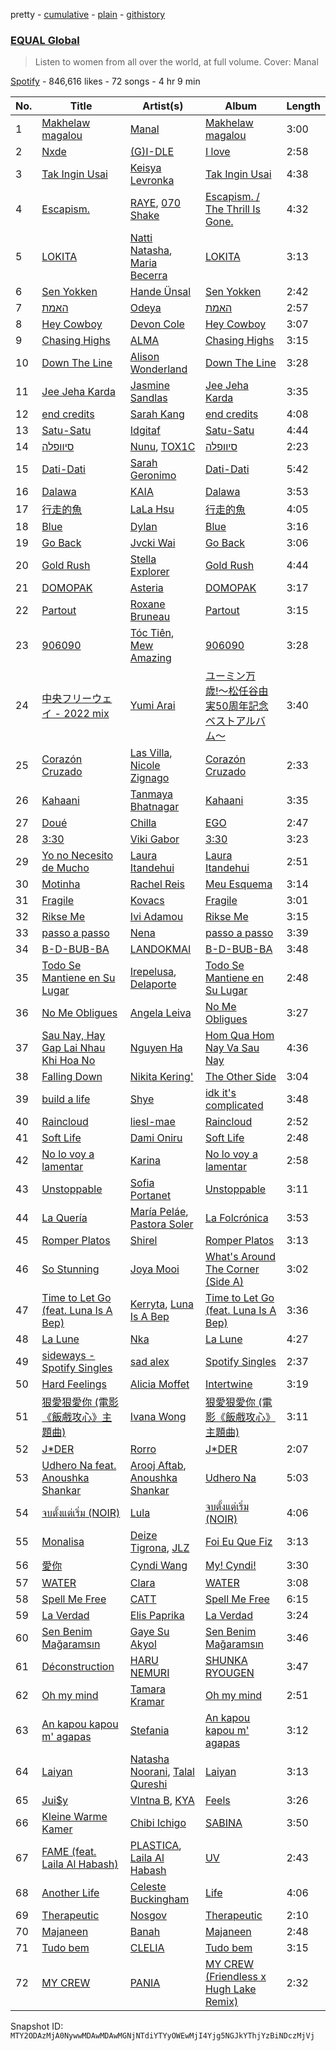 pretty - [cumulative](/playlists/cumulative/37i9dQZF1DWU8quswnFt3c.md) - [plain](/playlists/plain/37i9dQZF1DWU8quswnFt3c) - [githistory](https://github.githistory.xyz/mackorone/spotify-playlist-archive/blob/main/playlists/plain/37i9dQZF1DWU8quswnFt3c)

### [EQUAL Global ](https://open.spotify.com/playlist/37i9dQZF1DWU8quswnFt3c)

> Listen to women from all over the world, at full volume\. Cover: Manal

[Spotify](https://open.spotify.com/user/spotify) - 846,616 likes - 72 songs - 4 hr 9 min

| No. | Title | Artist(s) | Album | Length |
|---|---|---|---|---|
| 1 | [Makhelaw magalou](https://open.spotify.com/track/0jqUiExctgLt7bcghvD7Kw) | [Manal](https://open.spotify.com/artist/7yK3vix9XmeNwPDmjGs78F) | [Makhelaw magalou](https://open.spotify.com/album/1aiMHJEw75iDP9reYTQ4lO) | 3:00 |
| 2 | [Nxde](https://open.spotify.com/track/6NnCWIWV740gP7DQ8kqdIE) | [\(G\)I\-DLE](https://open.spotify.com/artist/2AfmfGFbe0A0WsTYm0SDTx) | [I love](https://open.spotify.com/album/2Hyuin3i1cSZ1FlQFeCPZH) | 2:58 |
| 3 | [Tak Ingin Usai](https://open.spotify.com/track/1b0aDgrG775i4sPQgJGmkU) | [Keisya Levronka](https://open.spotify.com/artist/4EiSzlOeMnJcp2U8ayCQ3a) | [Tak Ingin Usai](https://open.spotify.com/album/2DskseIWepQ89TxfXn3MtY) | 4:38 |
| 4 | [Escapism.](https://open.spotify.com/track/5Z2MiIZ5I3jJvvmeWMLbOQ) | [RAYE](https://open.spotify.com/artist/5KKpBU5eC2tJDzf0wmlRp2), [070 Shake](https://open.spotify.com/artist/12Zk1DFhCbHY6v3xep2ZjI) | [Escapism\. / The Thrill Is Gone.](https://open.spotify.com/album/3omkMn8vbTKOebb9ABbqyb) | 4:32 |
| 5 | [LOKITA](https://open.spotify.com/track/48mGOtVuxLr7sq8jZpWLxi) | [Natti Natasha](https://open.spotify.com/artist/1GDbiv3spRmZ1XdM1jQbT7), [Maria Becerra](https://open.spotify.com/artist/1DxLCyH42yaHKGK3cl5bvG) | [LOKITA](https://open.spotify.com/album/2C5FraiTW9fYi3WQOQytTC) | 3:13 |
| 6 | [Sen Yokken](https://open.spotify.com/track/4NMJzl0n1gdDmCFWtqiRHM) | [Hande Ünsal](https://open.spotify.com/artist/6YapGsI8u59kfewJjjJ2LJ) | [Sen Yokken](https://open.spotify.com/album/7MkcVM5HHkeJV1rT7yrgHW) | 2:42 |
| 7 | [האמת](https://open.spotify.com/track/1bd0D0cXcpGeJXsn2Xt8lc) | [Odeya](https://open.spotify.com/artist/28jEBK1RysfSUBHFofFflA) | [האמת](https://open.spotify.com/album/42hRqDyszb7lDxQpZ0Ba7o) | 2:57 |
| 8 | [Hey Cowboy](https://open.spotify.com/track/5FfgLIooERZ7rcNcwxAcdF) | [Devon Cole](https://open.spotify.com/artist/1VFt2HpmFG8Ufq6SDCoZe4) | [Hey Cowboy](https://open.spotify.com/album/17wY9BVWaZncYiZBleCcJX) | 3:07 |
| 9 | [Chasing Highs](https://open.spotify.com/track/3GJjiToqnCxTm5rOaqoxdi) | [ALMA](https://open.spotify.com/artist/6c0mTNAxJxlp9HpKTUZwA8) | [Chasing Highs](https://open.spotify.com/album/1nF6jsEiGpdjS7gG3DPaIP) | 3:15 |
| 10 | [Down The Line](https://open.spotify.com/track/23ntTt28Gi43YbexAyAP8K) | [Alison Wonderland](https://open.spotify.com/artist/11gWrKZMBsGQWmobv3oNfW) | [Down The Line](https://open.spotify.com/album/2aBppqWbkkARYjUW6VoTxs) | 3:28 |
| 11 | [Jee Jeha Karda](https://open.spotify.com/track/71jkE3pPYmg8v0nrU8Mhn1) | [Jasmine Sandlas](https://open.spotify.com/artist/0mJDQBWytBhOh5JB1DOQ1c) | [Jee Jeha Karda](https://open.spotify.com/album/1xYMYWzzEYlV1yxpjDYojp) | 3:35 |
| 12 | [end credits](https://open.spotify.com/track/4IEGZYUSKkgWMy8vpp1Z7H) | [Sarah Kang](https://open.spotify.com/artist/0MBNzfGHTiPYag4DupDXUj) | [end credits](https://open.spotify.com/album/6ZgbXMymYOnmGTTgFcnmy2) | 4:08 |
| 13 | [Satu\-Satu](https://open.spotify.com/track/5rFNflUKMTsOlBVdGv1ahL) | [Idgitaf](https://open.spotify.com/artist/7pFWMC2E7h8eL3SZyHRsRq) | [Satu\-Satu](https://open.spotify.com/album/2WFFb7cIQXQXvuOsoqB69C) | 4:44 |
| 14 | [סיוופלה](https://open.spotify.com/track/3xoOOmHo07QA9Q7ng1aplW) | [Nunu](https://open.spotify.com/artist/0wJDdyoTfE5SuqPNFvi2lG), [TOX1C](https://open.spotify.com/artist/6Z46xqyaiWM6DMQY3EblAp) | [סיוופלה](https://open.spotify.com/album/7wHnlFe5drIJIPsl9y2qw8) | 2:23 |
| 15 | [Dati\-Dati](https://open.spotify.com/track/3b1P0s0bbeJhV5ZM5uv2oP) | [Sarah Geronimo](https://open.spotify.com/artist/6aiCKnIN68hohzU3ZzNq48) | [Dati\-Dati](https://open.spotify.com/album/0vWLVoS1AcxTICsK49VfUj) | 5:42 |
| 16 | [Dalawa](https://open.spotify.com/track/7KL81oWVy5M91P6X5nt4wq) | [KAIA](https://open.spotify.com/artist/5UWPjwwieMFFohWLHe4Usy) | [Dalawa](https://open.spotify.com/album/41fY9cER956ekeEXYZQBJF) | 3:53 |
| 17 | [行走的魚](https://open.spotify.com/track/1hM4pPeGTcH3yJImQPFrXt) | [LaLa Hsu](https://open.spotify.com/artist/3dI4Io8XE33J2o04ZwjR0Y) | [行走的魚](https://open.spotify.com/album/5jdjB6M5n2JbbjUPYCEtlD) | 4:05 |
| 18 | [Blue](https://open.spotify.com/track/12cytkLzseLMs8EkN0ZdPd) | [Dylan](https://open.spotify.com/artist/4LOM7NzyrZvlGSYPFDsnTk) | [Blue](https://open.spotify.com/album/2lGgFRHNd2jhbBQm6FzPCL) | 3:16 |
| 19 | [Go Back](https://open.spotify.com/track/4WRzvrqXTdzpEB6KaO1Oqh) | [Jvcki Wai](https://open.spotify.com/artist/4bjcB3ZKiHgPzJvY2S2FLN) | [Go Back](https://open.spotify.com/album/2hb3zy9V9edKEGESIaUXaH) | 3:06 |
| 20 | [Gold Rush](https://open.spotify.com/track/48iDkwmfHzeX5IXFQujb7x) | [Stella Explorer](https://open.spotify.com/artist/4dPeWqBSnhunEI2okArvwD) | [Gold Rush](https://open.spotify.com/album/0s0xUyVkHmZy5GeHlwEvK0) | 4:44 |
| 21 | [DOMOPAK](https://open.spotify.com/track/5rGlJkkDiERrqPP1bJ9mIe) | [Asteria](https://open.spotify.com/artist/02egj8t9vzqr5bWgMov3zq) | [DOMOPAK](https://open.spotify.com/album/0X5vpAP31bfEor3gikJyM3) | 3:17 |
| 22 | [Partout](https://open.spotify.com/track/3oNNorePaplyctqDgvEvSw) | [Roxane Bruneau](https://open.spotify.com/artist/1joqsAPOg4vW2yn2BrEtzQ) | [Partout](https://open.spotify.com/album/1fSyIBmSmRDMrmb0udtRRs) | 3:15 |
| 23 | [906090](https://open.spotify.com/track/0HH3DAz5feqJmDA50yQ52M) | [Tóc Tiên](https://open.spotify.com/artist/4YkqEuVf1Jf2x2XDqJ2CvC), [Mew Amazing](https://open.spotify.com/artist/34nom4Ft3keMWBZPAUB3EI) | [906090](https://open.spotify.com/album/20sB19q1UohCToeyAcUNwQ) | 3:28 |
| 24 | [中央フリーウェイ \- 2022 mix](https://open.spotify.com/track/6qwkwyISxpT7ZrR4sbw8q2) | [Yumi Arai](https://open.spotify.com/artist/5W7F9IM2vsR9EDCk5T2Uqz) | [ユーミン万歳!〜松任谷由実50周年記念ベストアルバム〜](https://open.spotify.com/album/0GDxYVgLWDfGYgPUbuZonO) | 3:40 |
| 25 | [Corazón Cruzado](https://open.spotify.com/track/0n4bTZeW7B9wAqcr5EffZe) | [Las Villa](https://open.spotify.com/artist/0sXJRmgbjbq6Q5uu4W1wDM), [Nicole Zignago](https://open.spotify.com/artist/1SflmlTg1rQ6pTBQ1CbWEP) | [Corazón Cruzado](https://open.spotify.com/album/2YYfpE23VaR71QdKbJZUid) | 2:33 |
| 26 | [Kahaani](https://open.spotify.com/track/6gK2gR0uyFFYJ5sKH4zyjx) | [Tanmaya Bhatnagar](https://open.spotify.com/artist/1kzKlwoZunQPBWRLCZ7ZvS) | [Kahaani](https://open.spotify.com/album/5DShAPJRVmP2Z0cmcjm1wW) | 3:35 |
| 27 | [Doué](https://open.spotify.com/track/5RA8lfUpypk40aqp1CIYSQ) | [Chilla](https://open.spotify.com/artist/1ywkNtrO3WGuwaehqxyjAO) | [EGO](https://open.spotify.com/album/451uEKAXSbMJ5Pry6mIANM) | 2:47 |
| 28 | [3:30](https://open.spotify.com/track/3vt2uTPMsJtAABxhyxmU9u) | [Viki Gabor](https://open.spotify.com/artist/3yCRvilOBzRkyxOsOi4tsR) | [3:30](https://open.spotify.com/album/5vo8DvHawHGp7FM40oHOmK) | 3:23 |
| 29 | [Yo no Necesito de Mucho](https://open.spotify.com/track/6lEr0uF4mJJAODSXfQ6WvR) | [Laura Itandehui](https://open.spotify.com/artist/3uxDXFazxpQa87VTMJAdcK) | [Laura Itandehui](https://open.spotify.com/album/4LS3jrPzt2givh5P1n98Ot) | 2:51 |
| 30 | [Motinha](https://open.spotify.com/track/6DWa4TwWpkby73mls0w6XR) | [Rachel Reis](https://open.spotify.com/artist/12i4XNuGj3mOnIsmeyw1HR) | [Meu Esquema](https://open.spotify.com/album/6osVzkibmUSPNEWw7ABsjR) | 3:14 |
| 31 | [Fragile](https://open.spotify.com/track/2AaXBwfmZahVmPitxP1zFE) | [Kovacs](https://open.spotify.com/artist/62peb1sKdVJQD00xYvMCKF) | [Fragile](https://open.spotify.com/album/1mFALEv1ffKshIAb5T3Db0) | 3:01 |
| 32 | [Rikse Me](https://open.spotify.com/track/3ZrWzr32QXVkMfXwf1Ds8w) | [Ivi Adamou](https://open.spotify.com/artist/2arQ0lfcNGLrJOHoJksWOw) | [Rikse Me](https://open.spotify.com/album/1CQfLsDYWc63Br02KsOgE6) | 3:15 |
| 33 | [passo a passo](https://open.spotify.com/track/7sjCw56rjoLqNionnjcRGC) | [Nena](https://open.spotify.com/artist/561qBVd91ZPE9yCURXt7BB) | [passo a passo](https://open.spotify.com/album/5xhJcZaQl9b1p7L0bZfsnj) | 3:39 |
| 34 | [B\-D\-BUB\-BA](https://open.spotify.com/track/3wm2mQ6sErJO3ldO3wcz89) | [LANDOKMAI](https://open.spotify.com/artist/4k22J4XE3nfRlv4IH7D5Vt) | [B\-D\-BUB\-BA](https://open.spotify.com/album/2DOcNrStpZ8uQ1h3PICjy3) | 3:48 |
| 35 | [Todo Se Mantiene en Su Lugar](https://open.spotify.com/track/1heE3OvlSL96SdP1RfaSaR) | [Irepelusa](https://open.spotify.com/artist/3KaNWDYObY73SDpcZBRzuw), [Delaporte](https://open.spotify.com/artist/1GDip5phlxYzeZ36vnf9kJ) | [Todo Se Mantiene en Su Lugar](https://open.spotify.com/album/29CXlnmN2XPtAGBMb2nGT0) | 2:48 |
| 36 | [No Me Obligues](https://open.spotify.com/track/3zt2sKW3baol4P64yRnmTp) | [Angela Leiva](https://open.spotify.com/artist/6Y4g5zwJI7jcRzGLXh0H5d) | [No Me Obligues](https://open.spotify.com/album/1S6BDGo0jDjlODItAMfEeV) | 3:27 |
| 37 | [Sau Nay, Hay Gap Lai Nhau Khi Hoa No](https://open.spotify.com/track/6F61DTypUBPZiZqgd76Sjn) | [Nguyen Ha](https://open.spotify.com/artist/5Ib3D8UtLdYZjhVNWzwfoH) | [Hom Qua Hom Nay Va Sau Nay](https://open.spotify.com/album/4QV5oU2eIMfPob4hLC3yar) | 4:36 |
| 38 | [Falling Down](https://open.spotify.com/track/1OdFpOfUPRTz5r09CKUTXM) | [Nikita Kering'](https://open.spotify.com/artist/1yQKzWOHXJQSEnOXrHDl4X) | [The Other Side](https://open.spotify.com/album/7M0ZgZyJUYIG6RCHud7Xa6) | 3:04 |
| 39 | [build a life](https://open.spotify.com/track/7LxlPRasB0Wq4hQRDvU4Sz) | [Shye](https://open.spotify.com/artist/1aqEk77J220IxgnGsgEz9T) | [idk it's complicated](https://open.spotify.com/album/32q4VWN3LXqqGSaaqdsrwJ) | 3:48 |
| 40 | [Raincloud](https://open.spotify.com/track/5LAMww4MkUMihbOlKPFr09) | [liesl\-mae](https://open.spotify.com/artist/2PSBYmtNWEm9f8VOSCFFX0) | [Raincloud](https://open.spotify.com/album/3kCzqoleAPWwg2sSd5YXEA) | 2:52 |
| 41 | [Soft Life](https://open.spotify.com/track/1D4hpAqcDvnWI7AizCRpcL) | [Dami Oniru](https://open.spotify.com/artist/0WwZMQoxKjgOOicFhd08yx) | [Soft Life](https://open.spotify.com/album/4SMEuZNsSLvJoebKfQYycJ) | 2:48 |
| 42 | [No lo voy a lamentar](https://open.spotify.com/track/3y24cvc9OZ23Jrs4QfbOuA) | [Karina](https://open.spotify.com/artist/1QZuAtDYNrk2QMogJulsyq) | [No lo voy a lamentar](https://open.spotify.com/album/5BT7ZLdhP7vLvTaOUhP0Ml) | 2:58 |
| 43 | [Unstoppable](https://open.spotify.com/track/22CKOOivvI8mP30GlYS8WK) | [Sofia Portanet](https://open.spotify.com/artist/6QtH2p5QkuzncnyK1Uu2EZ) | [Unstoppable](https://open.spotify.com/album/4OEhImZK3QYFBxeayvDULa) | 3:11 |
| 44 | [La Quería](https://open.spotify.com/track/1nk5MsUS4yGK1peQAFaJc3) | [María Peláe](https://open.spotify.com/artist/1b6ctmaHGrw89ZUmm0nGXq), [Pastora Soler](https://open.spotify.com/artist/6nh96lsvDLuCVpgpfjeYnM) | [La Folcrónica](https://open.spotify.com/album/3cAE3TZQGJELs8gxtFd1eL) | 3:53 |
| 45 | [Romper Platos](https://open.spotify.com/track/4IoAq4fmYYeYfgzapg5rcu) | [Shirel](https://open.spotify.com/artist/5fNV5ubt46GqUpyP7Mh4Ln) | [Romper Platos](https://open.spotify.com/album/5aTKc61hZzHMbSeRtnLB0m) | 3:13 |
| 46 | [So Stunning](https://open.spotify.com/track/7yDLec0kIWD2xra7is4q7l) | [Joya Mooi](https://open.spotify.com/artist/03X2rnTnfrpid7yLZfUSGn) | [What's Around The Corner \(Side A\)](https://open.spotify.com/album/07IIZ10hO0U1QToADq9t84) | 3:02 |
| 47 | [Time to Let Go \(feat\. Luna Is A Bep\)](https://open.spotify.com/track/3o4JJ3laC0xZnVvOCrDa36) | [Kerryta](https://open.spotify.com/artist/4Ks5LLyn8jdLnD7J2JKY6s), [Luna Is A Bep](https://open.spotify.com/artist/5ltDGYW0Lwwp4ZZoz4q3r8) | [Time to Let Go \(feat\. Luna Is A Bep\)](https://open.spotify.com/album/5WS85NSCkBrCxQQaGkNddk) | 3:36 |
| 48 | [La Lune](https://open.spotify.com/track/5r3i5CyyUnqz4wejDxgxNJ) | [Nka](https://open.spotify.com/artist/1iuyyjgdZEj54Y1vd5SyKz) | [La Lune](https://open.spotify.com/album/6xFa7nj9xqU5YUL5ivUGPz) | 4:27 |
| 49 | [sideways \- Spotify Singles](https://open.spotify.com/track/7rI64a9imOPZchFjCKrKMo) | [sad alex](https://open.spotify.com/artist/3i8iJVU0mtgzbZsuF1AoJ3) | [Spotify Singles](https://open.spotify.com/album/3VatuOfSnHjlzPsIk2ZEdZ) | 2:37 |
| 50 | [Hard Feelings](https://open.spotify.com/track/7CCWJdlWbrgLX9pgF3ZQhV) | [Alicia Moffet](https://open.spotify.com/artist/5ph9A8j6xyDlLNZTqYgNV1) | [Intertwine](https://open.spotify.com/album/7gOFUUfTbscJuTXjh5hqTx) | 3:19 |
| 51 | [狠愛狠愛你 \(電影《飯戲攻心》主題曲\)](https://open.spotify.com/track/1fa9QcGSL6hirANbdUVADq) | [Ivana Wong](https://open.spotify.com/artist/27WDr8Ky1j0LtgY82Ttk5S) | [狠愛狠愛你 \(電影《飯戲攻心》主題曲\)](https://open.spotify.com/album/5RcB9sLZnn2RP9JTPQ29Lv) | 3:11 |
| 52 | [J\*DER](https://open.spotify.com/track/01z5gGmtYds3vaSREf9JuI) | [Rorro](https://open.spotify.com/artist/6fB004p3XFUoQeftZlFUKv) | [J\*DER](https://open.spotify.com/album/1h87OcIP6KuNxXp0vsxtZy) | 2:07 |
| 53 | [Udhero Na feat\. Anoushka Shankar](https://open.spotify.com/track/2yjJsfgodykCBLRGskqb5m) | [Arooj Aftab](https://open.spotify.com/artist/00JAfwtx5gNiiqyor88Dr5), [Anoushka Shankar](https://open.spotify.com/artist/6MTByljF8u5omBltY2VKPU) | [Udhero Na](https://open.spotify.com/album/5KqGG9d6f7cdvmgGEnqNBe) | 5:03 |
| 54 | [จบตั้งแต่เริ่ม \(NOIR\)](https://open.spotify.com/track/2qFkRbhuceZK6doTK3hqz9) | [Lula](https://open.spotify.com/artist/6Gymwy9eHYItH2v7MYPRjB) | [จบตั้งแต่เริ่ม \(NOIR\)](https://open.spotify.com/album/2fAogeZdrHM1TGAkOwS8lr) | 4:06 |
| 55 | [Monalisa](https://open.spotify.com/track/0gfEQOK1puSeHEWwUH8kHy) | [Deize Tigrona](https://open.spotify.com/artist/2VQ0nYO5CBFp0KVWziJDhY), [JLZ](https://open.spotify.com/artist/2sJ1nJfjqfcUoLLSDcVQZJ) | [Foi Eu Que Fiz](https://open.spotify.com/album/74eeMTSSfH4H0myIaBMwdB) | 3:13 |
| 56 | [愛你](https://open.spotify.com/track/3nVm63feCNkGcXmuGUjKA3) | [Cyndi Wang](https://open.spotify.com/artist/3AroL2oDPiAnMpTmIQv3KP) | [My! Cyndi!](https://open.spotify.com/album/37a8fX3JtjXiMRvuTMhVOa) | 3:30 |
| 57 | [WATER](https://open.spotify.com/track/4mdv4NsCL6nw4VG6U9YXMZ) | [Clara](https://open.spotify.com/artist/5w0sAq7EzeETFpmOe0EkHc) | [WATER](https://open.spotify.com/album/6hJLiDi7hCSuLcYhB8cavR) | 3:08 |
| 58 | [Spell Me Free](https://open.spotify.com/track/5HqwIMsJYJclEzCuiVMjEh) | [CATT](https://open.spotify.com/artist/4vECkYVXR5tUXqDk2LVzkJ) | [Spell Me Free](https://open.spotify.com/album/1sxmGb4ycn0jhoHCLNPm0h) | 6:15 |
| 59 | [La Verdad](https://open.spotify.com/track/41e6XAUwzXXu9CcKqYtOoa) | [Elis Paprika](https://open.spotify.com/artist/7LVz7xRg5YcXb6bD5JZRtk) | [La Verdad](https://open.spotify.com/album/5liRXIIe5NXzgqR1c1qvjn) | 3:24 |
| 60 | [Sen Benim Mağaramsın](https://open.spotify.com/track/6w8wCVir8mfPfNGzB6Ap3j) | [Gaye Su Akyol](https://open.spotify.com/artist/0VsS7WKuNEsKGNIWuiwSyZ) | [Sen Benim Mağaramsın](https://open.spotify.com/album/6yWmxGqxfeUDMDM3mPOHVc) | 3:46 |
| 61 | [Déconstruction](https://open.spotify.com/track/08TCJTR4MrhByX6prkVZ2A) | [HARU NEMURI](https://open.spotify.com/artist/3cn7Ujrlj3rdyuqmOYhBJT) | [SHUNKA RYOUGEN](https://open.spotify.com/album/5dZcvDyVbM5HplrbzE8r60) | 3:47 |
| 62 | [Oh my mind](https://open.spotify.com/track/11xhklamG0Y8fOwufeugtK) | [Tamara Kramar](https://open.spotify.com/artist/5oUUInn3oIsijfbnrmlYhT) | [Oh my mind](https://open.spotify.com/album/2glevWrlWJ7Qy0P3yy1P9O) | 2:51 |
| 63 | [An kapou kapou m' agapas](https://open.spotify.com/track/1iGn8Ro9AvGcgFC9Bpl4M1) | [Stefania](https://open.spotify.com/artist/0HZUhj5PZHzHMWSI4s8rOQ) | [An kapou kapou m' agapas](https://open.spotify.com/album/7LueUWaZS06KOtNLvQRK8J) | 3:12 |
| 64 | [Laiyan](https://open.spotify.com/track/2l7Z6J3b0wpohKqmNfASdC) | [Natasha Noorani](https://open.spotify.com/artist/1nGL9DljVpkRcayU8Wi285), [Talal Qureshi](https://open.spotify.com/artist/0nES9rTgJJV7uJF2cIkJNS) | [Laiyan](https://open.spotify.com/album/7sunQsnhjmkVyPKQZsjJDy) | 3:13 |
| 65 | [Jui$y](https://open.spotify.com/track/0J6ZsFfF2vUw1lf0EbZgrQ) | [Vlntna B](https://open.spotify.com/artist/5leFwWpTacAWLAom8B2JbS), [KYA](https://open.spotify.com/artist/1D1DNu1iQq7j7hFOlJZJyP) | [Feels](https://open.spotify.com/album/789Zq50xXSDEYuLDmo56Gj) | 3:26 |
| 66 | [Kleine Warme Kamer](https://open.spotify.com/track/6sT2KR6Kxfgv2Qg1h7E268) | [Chibi Ichigo](https://open.spotify.com/artist/0eARdjFMVY4Z92QEzM7dgN) | [SABINA](https://open.spotify.com/album/6IIU6x7AkTHAJtluDZPjy5) | 3:50 |
| 67 | [FAME \(feat\. Laila Al Habash\)](https://open.spotify.com/track/0jNiQhRIRxu6IGapnsQkY4) | [PLASTICA](https://open.spotify.com/artist/2fB3iExnBIP2AA713JAqIM), [Laila Al Habash](https://open.spotify.com/artist/6TlzdBQJ60fuenBUtDARlg) | [UV](https://open.spotify.com/album/3LKaBArzE0hlP2jMkOaedY) | 2:43 |
| 68 | [Another Life](https://open.spotify.com/track/2nZSM1K6ygAtwvZXtYXnxz) | [Celeste Buckingham](https://open.spotify.com/artist/2fIUlieTjLTaNQUIKHX5B8) | [Life](https://open.spotify.com/album/6eHdWplf77Jq7KX3Kqeii4) | 4:06 |
| 69 | [Therapeutic](https://open.spotify.com/track/5p6NTZUWgLrzI5r7shfEPa) | [Nosgov](https://open.spotify.com/artist/6FK0azeTwe5RwhUAkpkhnh) | [Therapeutic](https://open.spotify.com/album/09rli57QuImAQF5Jy3blFc) | 2:10 |
| 70 | [Majaneen](https://open.spotify.com/track/6kJgqTQPgEwY0d7KMGmbLp) | [Banah](https://open.spotify.com/artist/4zOyNEn2WrQKUEL92y7Rxf) | [Majaneen](https://open.spotify.com/album/7oxwkRW6lpv4jbdzgLlM1S) | 2:48 |
| 71 | [Tudo bem](https://open.spotify.com/track/2L8uyJZ2NfpapRrtDtzs8m) | [CLELIA](https://open.spotify.com/artist/5LJ4MsRE3dUFRhPzo9NqDt) | [Tudo bem](https://open.spotify.com/album/0RN7qf63m2AKqU2NZX6Ikh) | 3:15 |
| 72 | [MY CREW](https://open.spotify.com/track/7rCQ2IUc15BI83NkvxHoIC) | [PANIA](https://open.spotify.com/artist/5amlDCKh0QTWhI6BOMn6Pf) | [MY CREW \(Friendless x Hugh Lake Remix\)](https://open.spotify.com/album/3vWWwBYvHyjMiwk6zUTe7W) | 2:32 |

Snapshot ID: `MTY2ODAzMjA0NywwMDAwMDAwMGNjNTdiYTYyOWEwMjI4Yjg5NGJkYThjYzBiNDczMjVj`
